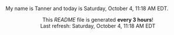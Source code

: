 My name is Tanner and today is Saturday, October 4, 11:18 AM EDT.

<p align="center">This <i>README</i> file is generated <b>every 3 hours</b>!</br>Last refresh: Saturday, October 4, 11:18 AM EDT<br /></p>
